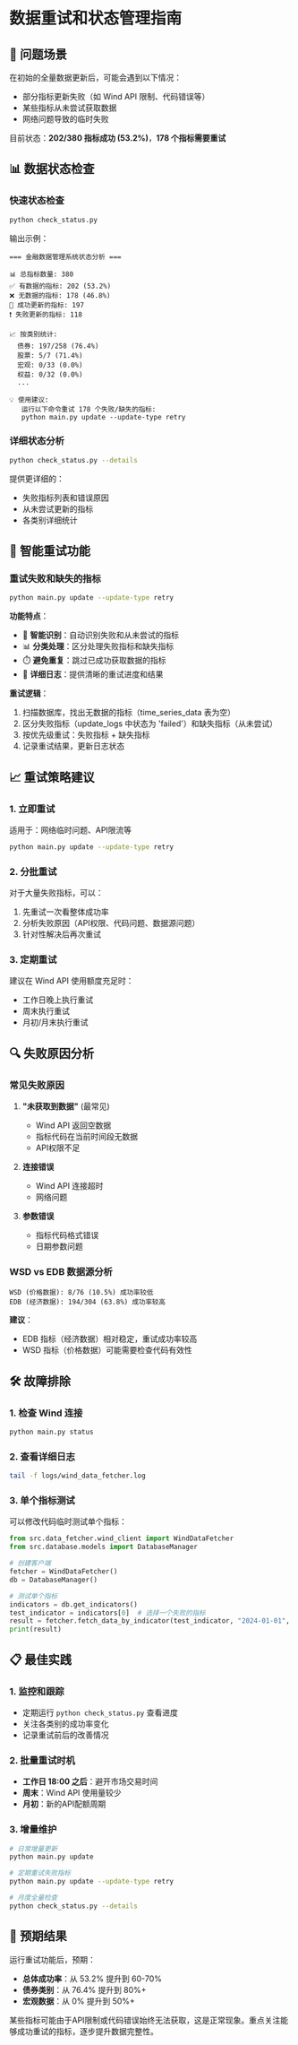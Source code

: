 # 数据重试和状态管理指南

## 🔄 问题场景

在初始的全量数据更新后，可能会遇到以下情况：
- 部分指标更新失败（如 Wind API 限制、代码错误等）
- 某些指标从未尝试获取数据
- 网络问题导致的临时失败

目前状态：**202/380 指标成功 (53.2%)**，**178 个指标需要重试**

## 📊 数据状态检查

### 快速状态检查
```bash
python check_status.py
```

输出示例：
```
=== 金融数据管理系统状态分析 ===

📊 总指标数量: 380
✅ 有数据的指标: 202 (53.2%)
❌ 无数据的指标: 178 (46.8%)
🔄 成功更新的指标: 197
❗ 失败更新的指标: 118

📈 按类别统计:
  债券: 197/258 (76.4%)
  股票: 5/7 (71.4%)
  宏观: 0/33 (0.0%)
  权益: 0/32 (0.0%)
  ...

💡 使用建议:
   运行以下命令重试 178 个失败/缺失的指标:
   python main.py update --update-type retry
```

### 详细状态分析
```bash
python check_status.py --details
```

提供更详细的：
- 失败指标列表和错误原因
- 从未尝试更新的指标
- 各类别详细统计

## 🚀 智能重试功能

### 重试失败和缺失的指标
```bash
python main.py update --update-type retry
```

**功能特点**：
- 🎯 **智能识别**：自动识别失败和从未尝试的指标
- 📊 **分类处理**：区分处理失败指标和缺失指标
- ⏱️ **避免重复**：跳过已成功获取数据的指标
- 📝 **详细日志**：提供清晰的重试进度和结果

**重试逻辑**：
1. 扫描数据库，找出无数据的指标（time_series_data 表为空）
2. 区分失败指标（update_logs 中状态为 'failed'）和缺失指标（从未尝试）
3. 按优先级重试：失败指标 + 缺失指标
4. 记录重试结果，更新日志状态

## 📈 重试策略建议

### 1. 立即重试
适用于：网络临时问题、API限流等
```bash
python main.py update --update-type retry
```

### 2. 分批重试
对于大量失败指标，可以：
1. 先重试一次看整体成功率
2. 分析失败原因（API权限、代码问题、数据源问题）
3. 针对性解决后再次重试

### 3. 定期重试
建议在 Wind API 使用额度充足时：
- 工作日晚上执行重试
- 周末执行重试
- 月初/月末执行重试

## 🔍 失败原因分析

### 常见失败原因

1. **"未获取到数据"** (最常见)
   - Wind API 返回空数据
   - 指标代码在当前时间段无数据
   - API权限不足

2. **连接错误**
   - Wind API 连接超时
   - 网络问题

3. **参数错误**
   - 指标代码格式错误
   - 日期参数问题

### WSD vs EDB 数据源分析
```
WSD (价格数据): 8/76 (10.5%) 成功率较低
EDB (经济数据): 194/304 (63.8%) 成功率较高
```

**建议**：
- EDB 指标（经济数据）相对稳定，重试成功率较高
- WSD 指标（价格数据）可能需要检查代码有效性

## 🛠️ 故障排除

### 1. 检查 Wind 连接
```bash
python main.py status
```

### 2. 查看详细日志
```bash
tail -f logs/wind_data_fetcher.log
```

### 3. 单个指标测试
可以修改代码临时测试单个指标：
```python
from src.data_fetcher.wind_client import WindDataFetcher
from src.database.models import DatabaseManager

# 创建客户端
fetcher = WindDataFetcher()
db = DatabaseManager()

# 测试单个指标
indicators = db.get_indicators()
test_indicator = indicators[0]  # 选择一个失败的指标
result = fetcher.fetch_data_by_indicator(test_indicator, "2024-01-01", "2024-08-17")
print(result)
```

## 📋 最佳实践

### 1. 监控和跟踪
- 定期运行 `python check_status.py` 查看进度
- 关注各类别的成功率变化
- 记录重试前后的改善情况

### 2. 批量重试时机
- **工作日 18:00 之后**：避开市场交易时间
- **周末**：Wind API 使用量较少
- **月初**：新的API配额周期

### 3. 增量维护
```bash
# 日常增量更新
python main.py update

# 定期重试失败指标
python main.py update --update-type retry

# 月度全量检查
python check_status.py --details
```

## 🎯 预期结果

运行重试功能后，预期：
- **总体成功率**：从 53.2% 提升到 60-70%
- **债券类别**：从 76.4% 提升到 80%+
- **宏观数据**：从 0% 提升到 50%+

某些指标可能由于API限制或代码错误始终无法获取，这是正常现象。重点关注能够成功重试的指标，逐步提升数据完整性。